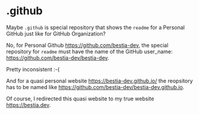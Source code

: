 # .github

Maybe `.github` is special repository that shows the `readme` for a Personal GitHub just like for GitHub Organization?

No, for Personal Github <https://github.com/bestia-dev>, the special repository for `readme` must have the name of the GitHub user_name: <https://github.com/bestia-dev/bestia-dev>.

Pretty inconsistent :-(

And for a quasi personal website <https://bestia-dev.github.io/> the reopsitory has to be named like <https://github.com/bestia-dev/bestia-dev.github.io>.

Of course, I redirected this quasi website to my true website <https://bestia.dev>.
